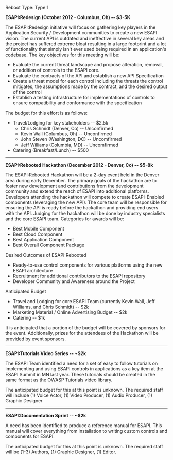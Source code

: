 Reboot Type: Type 1

**ESAPI:Redesign (October 2012 - Columbus, Oh) -- $3-5K**

The ESAPI:Redesign initiative will focus on gathering key players in the
Application Security / Development communities to create a new ESAPI
vision. The current API is outdated and ineffective in several key areas
and the project has suffered extreme bloat resulting in a large
footprint and a lot of functionality that simply isn't ever used being
required in an application's codebase. The key objectives for this
meeting will be:

  - Evaluate the current threat landscape and propose alteration,
    removal, or addition of controls to the ESAPI core.
  - Evaluate the contracts of the API and establish a new API
    Specification
  - Create a threat model for each control including the threats the
    control mitigates, the assumptions made by the contract, and the
    desired output of the control
  - Establish a testing infrastructure for implementations of controls
    to ensure compatibility and conformance with the specification

The budget for this effort is as follows:

  - Travel/Lodging for key stakeholders -- $2.5k
      - Chris Schmidt (Denver, Co) -- Unconfirmed
      - Kevin Wall (Columbus, Oh) -- Unconfirmed
      - John Steven (Washington, DC) -- Uncomfirmed
      - Jeff Williams (Columbia, MD) -- Uncomfirmed
  - Catering (Breakfast/Lunch) -- $500

-----

**ESAPI:Rebooted Hackathon (December 2012 - Denver, Co) -- $5-8k**

The ESAPI:Rebooted Hackathon will be a 2-day event held in the Denver
area during early December. The primary goals of the hackathon are to
foster new development and contributions from the development community
and extend the reach of ESAPI into additional platforms. Developers
attending the hackathon will compete to create ESAPI-Enabled components
(leveraging the new API). The core team will be responsible for ensuring
the API is ready before the hackathon and providing end users with the
API. Judging for the hackathon will be done by industry specialists and
the core ESAPI team. Categories for awards will be:

  - Best Mobile Component
  - Best Cloud Component
  - Best Application Component
  - Best Overall Component Package

Desired Outcomes of ESAPI:Rebooted

  - Ready-to-use control components for various platforms using the new
    ESAPI architecture
  - Recruitment for additional contributors to the ESAPI repository
  - Developer Community and Awareness around the Project

Anticipated Budget

  - Travel and Lodging for core ESAPI Team (currently Kevin Wall, Jeff
    Williams, and Chris Schmidt) -- $2k
  - Marketing Material / Online Advertising Budget -- $2k
  - Catering -- $1k

It is anticipated that a portion of the budget will be covered by
sponsors for the event. Additionally, prizes for the attendees of the
Hackathon will be provided by event sponsors.

-----

**ESAPI:Tutorials Video Series -- \~$2k**

The ESAPI Team identified a need for a set of easy to follow tutorials
on implementing and using ESAPI controls in applications as a key item
at the ESAPI Summit in MN last year. These tutorials should be created
in the same format as the OWASP Tutorials video library.

The anticipated budget for this at this point is unknown. The required
staff will include (1) Voice Actor, (1) Video Producer, (1) Audio
Producer, (1) Graphic Designer

-----

**ESAPI:Documentation Sprint -- \~$2k**

A need has been identified to produce a reference manual for ESAPI. This
manual will cover everything from installation to writing custom
controls and components for ESAPI.

The anticipated budget for this at this point is unknown. The required
staff will be (1-3) Authors, (1) Graphic Designer, (1) Editor.